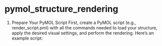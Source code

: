 # pymol_structure_rendering
 1. Prepare Your PyMOL Script
First, create a PyMOL script (e.g., render_script.pml) with all the commands needed to load your structure, apply the desired visual settings, and perform the rendering. Here’s an example script:
